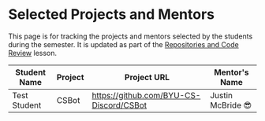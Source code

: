 # Selected Projects and Mentors

This page is for tracking the projects and mentors selected by the students during the semester.  It is updated as part of the [Repositories and Code Review](../modules/collaborative/repositories-and-review.md) lesson.

| Student Name | Project | Project URL                             | Mentor's Name     |
|--------------|---------|-----------------------------------------|-------------------|
| Test Student | CSBot   | https://github.com/BYU-CS-Discord/CSBot | Justin McBride 😎 |
